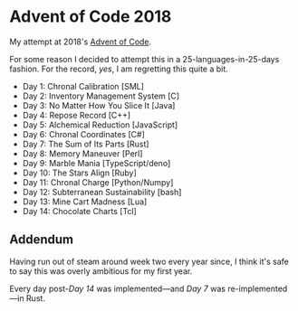 # Advent of Code 2018

My attempt at 2018's
[Advent of Code](https://adventofcode.com/2018).

For some reason I decided to attempt this in a 25-languages-in-25-days fashion.
For the record, *yes*, I am regretting this quite a bit.

* Day 1: Chronal Calibration [SML]
* Day 2: Inventory Management System [C]
* Day 3: No Matter How You Slice It [Java]
* Day 4: Repose Record [C++]
* Day 5: Alchemical Reduction [JavaScript]
* Day 6: Chronal Coordinates [C#]
* Day 7: The Sum of Its Parts [Rust]
* Day 8: Memory Maneuver [Perl]
* Day 9: Marble Mania [TypeScript/deno]
* Day 10: The Stars Align [Ruby]
* Day 11: Chronal Charge [Python/Numpy]
* Day 12: Subterranean Sustainability [bash]
* Day 13: Mine Cart Madness [Lua]
* Day 14: Chocolate Charts [Tcl]

## Addendum

Having run out of steam around week two every year since, I think it's
safe to say this was overly ambitious for my first year.

Every day post-*Day 14* was implemented—and *Day 7* was re-implemented—in Rust.
